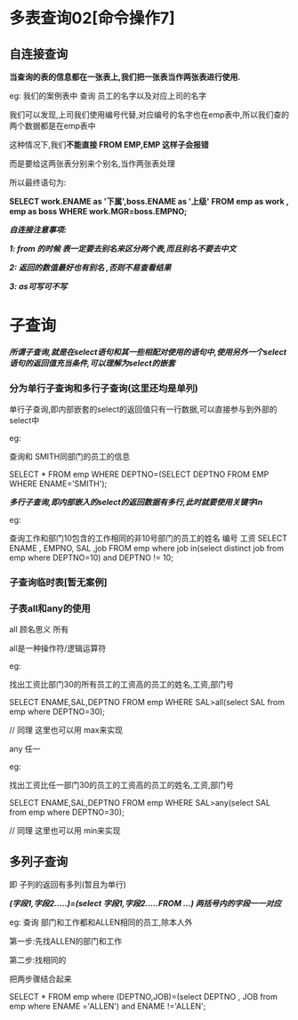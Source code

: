 # 多表查询02[命令操作7]



## 自连接查询

**当查询的表的信息都在一张表上,我们把一张表当作两张表进行使用.**

eg:  我们的案例表中 查询 员工的名字以及对应上司的名字  

我们可以发现,上司我们使用编号代替,对应编号的名字也在emp表中,所以我们查的两个数据都是在emp表中

这种情况下,我们**不能直接 FROM EMP,EMP   这样子会报错**

而是要给这两张表分别来个别名,当作两张表处理

所以最终语句为:

**SELECT work.ENAME as '下属',boss.ENAME as '上级' FROM emp as work , emp as boss WHERE work.MGR=boss.EMPNO;**

***自连接注意事项:***

***1:  from 的时候  表一定要去别名来区分两个表,而且别名不要去中文***

***2:  返回的数值最好也有别名 ,否则不易查看结果***

***3:  as可写可不写***





# 子查询



***所谓子查询,就是在select语句和其一些相配对使用的语句中,使用另外一个select语句的返回值充当条件,可以理解为select的嵌套***



### **分为单行子查询和多行子查询(这里还均是单列)**



单行子查询,即内部嵌套的select的返回值只有一行数据,可以直接参与到外部的select中

eg:

查询和 SMITH同部门的员工的信息

SELECT * FROM emp WHERE DEPTNO=(SELECT DEPTNO FROM EMP WHERE ENAME='SMITH');



***多行子查询,即内部嵌入的select的返回数据有多行,此时就要使用关键字in***

eg:

 查询工作和部门10包含的工作相同的非10号部门的员工的姓名 编号 工资
SELECT ENAME , EMPNO, SAL ,job FROM emp where job in(select distinct job from emp where DEPTNO=10) and DEPTNO != 10;



### **子查询临时表**[暂无案例]









### 子表all和any的使用

all  顾名思义  所有  

all是一种操作符/逻辑运算符

eg:

找出工资比部门30的所有员工的工资高的员工的姓名,工资,部门号

SELECT ENAME,SAL,DEPTNO FROM emp WHERE SAL>all(select SAL from emp where DEPTNO=30);

// 同理 这里也可以用 max来实现



any  任一

eg:

找出工资比任一部门30的员工的工资高的员工的姓名,工资,部门号

SELECT ENAME,SAL,DEPTNO FROM emp WHERE SAL>any(select SAL from emp where DEPTNO=30);

// 同理 这里也可以用 min来实现



## 多列子查询

即   子列的返回有多列(暂且为单行)

***(字段1,字段2.....)=(select   字段1,字段2.....FROM ...)    两括号内的字段一一对应***   

eg:  查询 部门和工作都和ALLEN相同的员工,除本人外

第一步:先找ALLEN的部门和工作

第二步:找相同的

把两步骤结合起来

SELECT * FROM emp where (DEPTNO,JOB)=(select DEPTNO , JOB from emp where ENAME ='ALLEN') and ENAME !='ALLEN';